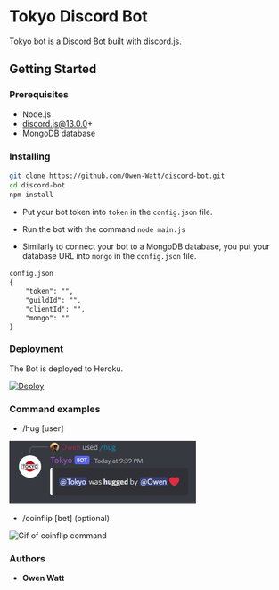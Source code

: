 # Tokyo Discord Bot
Tokyo bot is a Discord Bot built with discord.js.
## Getting Started

### Prerequisites
- Node.js 
- discord.js@13.0.0+
- MongoDB database

### Installing
```sh
git clone https://github.com/Owen-Watt/discord-bot.git
cd discord-bot
npm install
```
- Put your bot token into ```token``` in the ```config.json``` file.
- Run the bot with the command ```node main.js```

- Similarly to connect your bot to a MongoDB database, you put your database URL into ```mongo``` in the ```config.json``` file. 

```
config.json
{
    "token": "",
    "guildId": "",
    "clientId": "",
    "mongo": ""
}
```

### Deployment
The Bot is deployed to Heroku.

[![Deploy](https://www.herokucdn.com/deploy/button.svg)](https://heroku.com/deploy)

### Command examples
- /hug [user]

![Image of hug command](/images/hug.PNG)

- /coinflip [bet] (optional)

![Gif of coinflip command](https://gyazo.com/d310e9640867123a9deecacf4fbc3e80.gif)

### Authors
- **Owen Watt**